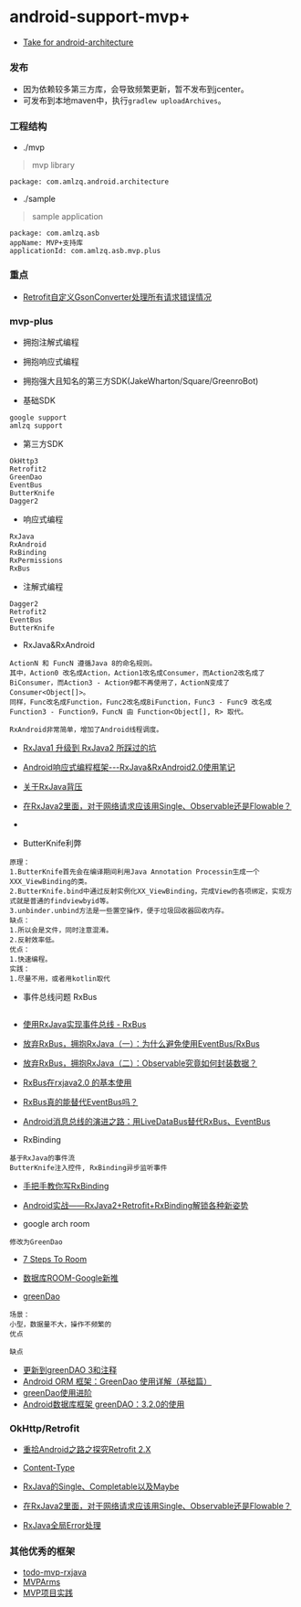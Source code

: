 # android-support-mvp+
- [Take for android-architecture](https://github.com/googlesamples/android-architecture)

### 发布
- 因为依赖较多第三方库，会导致频繁更新，暂不发布到jcenter。
- 可发布到本地maven中，执行`gradlew uploadArchives`。

### 工程结构
* ./mvp
> mvp library
```
package: com.amlzq.android.architecture
```
* ./sample
> sample application
```
package: com.amlzq.asb
appName: MVP+支持库
applicationId: com.amlzq.asb.mvp.plus
```

### 重点
- [Retrofit自定义GsonConverter处理所有请求错误情况](https://www.jianshu.com/p/5b8b1062866b)

### mvp-plus
- 拥抱注解式编程
- 拥抱响应式编程
- 拥抱强大且知名的第三方SDK(JakeWharton/Square/GreenroBot)

- 基础SDK
```
google support
amlzq support
```
- 第三方SDK
```
OkHttp3
Retrofit2
GreenDao
EventBus
ButterKnife
Dagger2
```
- 响应式编程
```
RxJava
RxAndroid
RxBinding
RxPermissions
RxBus
```
- 注解式编程
```
Dagger2
Retrofit2
EventBus
ButterKnife
```

- RxJava&RxAndroid
```
ActionN 和 FuncN 遵循Java 8的命名规则。
其中，Action0 改名成Action，Action1改名成Consumer，而Action2改名成了BiConsumer，而Action3 - Action9都不再使用了，ActionN变成了Consumer<Object[]>。
同样，Func改名成Function，Func2改名成BiFunction，Func3 - Func9 改名成 Function3 - Function9，FuncN 由 Function<Object[], R> 取代。
```
```
RxAndroid非常简单，增加了Android线程调度。
```
- [RxJava1 升级到 RxJava2 所踩过的坑](https://www.jianshu.com/p/6d644ca1678f)
- [Android响应式编程框架---RxJava&RxAndroid2.0使用笔记](https://blog.csdn.net/DeMonliuhui/article/details/77848691)
- [关于RxJava背压](http://flyou.ren/2017/04/05/%E5%85%B3%E4%BA%8ERxJava%E8%83%8C%E5%8E%8B/?utm_source=tuicool&utm_medium=referral)
- [在RxJava2里面，对于网络请求应该用Single、Observable还是Flowable？](https://www.zhihu.com/question/62300736)
- []()

- ButterKnife利弊
```
原理：
1.ButterKnife首先会在编译期间利用Java Annotation Processin生成一个XXX_ViewBinding的类。
2.ButterKnife.bind中通过反射实例化XX_ViewBinding，完成View的各项绑定，实现方式就是普通的findviewbyid等。
3.unbinder.unbind方法是一些置空操作，便于垃圾回收器回收内存。
缺点：
1.所以会是文件，同时注意混淆。
2.反射效率低。
优点：
1.快速编程。
实践：
1.尽量不用，或者用kotlin取代
```

- 事件总线问题 RxBus
```

```
- [使用RxJava实现事件总线 - RxBus](https://blog.kaush.co/2014/12/24/implementing-an-event-bus-with-rxjava-rxbus/)
- [放弃RxBus，拥抱RxJava（一）：为什么避免使用EventBus/RxBus](https://www.jianshu.com/p/61631134498e)
- [放弃RxBus，拥抱RxJava（二）：Observable究竟如何封装数据？](https://www.jianshu.com/p/d2df6bceeff9)
- [RxBus在rxjava2.0 的基本使用](https://blog.csdn.net/donkor_/article/details/79709366)
- [RxBus真的能替代EventBus吗？](https://www.jianshu.com/p/669eda5dc5a4)
- [Android消息总线的演进之路：用LiveDataBus替代RxBus、EventBus](https://tech.meituan.com/2018/07/26/android-livedatabus.html)

- RxBinding
```
基于RxJava的事件流
ButterKnife注入控件, RxBinding异步监听事件
```
- [手把手教你写RxBinding](https://www.jianshu.com/p/055002aaf1ca)
- [Android实战——RxJava2+Retrofit+RxBinding解锁各种新姿势](https://blog.csdn.net/qq_30379689/article/details/68958173)

- google arch room
```
修改为GreenDao
```
- [7 Steps To Room](https://medium.com/androiddevelopers/7-steps-to-room-27a5fe5f99b2)
- [数据库ROOM-Google新推](https://www.jianshu.com/p/bb8bd5bc8304)

- [greenDao](http://greenrobot.org/greendao/)
```
场景：
小型，数据量不大，操作不频繁的
优点

缺点

```
- [更新到greenDAO 3和注释](http://greenrobot.org/greendao/documentation/updating-to-greendao-3-and-annotations/)
- [Android ORM 框架：GreenDao 使用详解（基础篇）](https://juejin.im/post/5959b5bcf265da6c4d1bb245)
- [greenDao使用进阶](https://segmentfault.com/a/1190000009076317)
- [Android数据库框架 greenDAO：3.2.0的使用](https://www.jianshu.com/p/cc7c1ecdfacf)

### OkHttp/Retrofit
- [重拾Android之路之探究Retrofit 2.X](https://www.jianshu.com/p/5c0c546fc540)
- [Content-Type](https://blog.csdn.net/bigtree_3721/article/details/82809459)

- [RxJava的Single、Completable以及Maybe](https://www.jianshu.com/p/45309538ad94)
- [在RxJava2里面，对于网络请求应该用Single、Observable还是Flowable？](https://www.zhihu.com/question/62300736)
- [RxJava全局Error处理](https://blog.csdn.net/mq2553299/article/details/82823565)

### 其他优秀的框架
- [todo-mvp-rxjava](https://github.com/googlesamples/android-architecture/tree/todo-mvp-rxjava)
- [MVPArms](https://github.com/JessYanCoding/MVPArms)
- [MVP项目实践](https://juejin.im/entry/57d22b79a22b9d006c4720ee)
